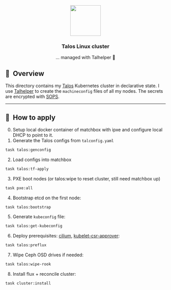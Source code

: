 <!-- markdownlint-disable MD033 MD041 -->
<div align="center">

<!-- markdownlint-disable MD033 -->
<img src="https://raw.githubusercontent.com/siderolabs/talos/main/website/assets/icons/logo.svg" align="center" width="96px"/>

### Talos Linux cluster

... managed with Talhelper :robot:

</div>

## :book:&nbsp; Overview

This directory contains my [Talos](https://www.talos.dev/) Kubernetes cluster in declarative state.
I use [Talhelper](https://github.com/budimanjojo/talhelper) to create the `machineconfig` files of all my nodes.
The secrets are encrypted with [SOPS](https://toolkit.fluxcd.io/guides/mozilla-sops/).

---

## :scroll:&nbsp; How to apply

0. Setup local docker container of matchbox with ipxe and configure local DHCP to point to it.
1. Generate the Talos configs from `talconfig.yaml`

```bash
task talos:genconfig
```

<!-- markdownlint-disable MD029 -->
2. Load configs into matchbox

```bash
task talos:tf-apply
```

3. PXE boot nodes (or talos:wipe to reset cluster, still need matchbox up)

```bash
task pxe:all
```

4. Bootstrap etcd on the first node:

```bash
task talos:bootstrap
```

5. Generate `kubeconfig` file:

```bash
task talos:get-kubeconfig
```

6. Deploy prerequisites: [cilium](https://cilium.io/), [kubelet-csr-approver](https://github.com/postfinance/kubelet-csr-approver):

```bash
task talos:preflux
```

7. Wipe Ceph OSD drives if needed:

```bash
task talos:wipe-rook
```

8. Install flux + reconcile cluster:

```bash
task cluster:install
```

